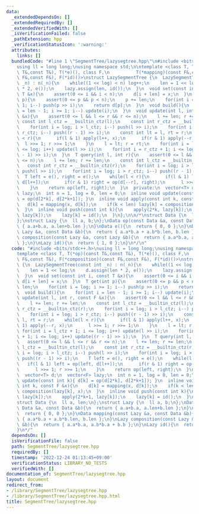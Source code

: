 ```yaml
---
data:
  _extendedDependsOn: []
  _extendedRequiredBy: []
  _extendedVerifiedWith: []
  _isVerificationFailed: false
  _pathExtension: hpp
  _verificationStatusIcon: ':warning:'
  attributes:
    links: []
  bundledCode: "#line 1 \"SegmentTree/lazysegtree.hpp\"\n#include <bits/stdc++.h>\n\
    using ll = long long;\nusing namespace std;\n\ntemplate <class T, T(*op)(const\
    \ T&,const T&), T(*e)(), class F,\n          T(*mapping)(const F&,const T&), F(*composition)(const\
    \ F&,const F&), F(*id)()>\nstruct LazySegmentTree {\n  LazySegmentTree(const int\
    \ _n) : n(_n){\n    while((1 << log) < n) log++;\n    len = 1 << log;\n    d.assign(len\
    \ * 2, e());\n    lazy.assign(len, id());\n  }\n  void set(const int i, const\
    \ T &x){\n    assert(0 <= i && i < n);\n    d[i + len] = x;\n  }\n  T get(int\
    \ p){\n    assert(0 <= p && p < n);\n    p += len;\n    for(int i = log; i >=\
    \ 1; i--) push(p >> i);\n    return d[p];\n  }\n  void build(){\n    for(int i\
    \ = len - 1; i >= 1; i--) update(i);\n  }\n  void update(int l, int r, const F\
    \ &x){\n    assert(0 <= l && l <= r && r <= n);\n    l += len; r += len;\n   \
    \ const int l_ctz = __builtin_ctz(l);\n    const int r_ctz = __builtin_ctz(r);\n\
    \    for(int i = log; i > l_ctz; i--) push(l >> i);\n    for(int i = log; i >\
    \ r_ctz; i--) push((r - 1) >> i);\n    const int lt = l, rt = r;\n    while(l\
    \ < r){\n      if(l & 1) apply(l++, x);\n      if(r & 1) apply(--r, x);\n    \
    \  l >>= 1; r >>= 1;\n    }\n    l = lt; r = rt;\n    for(int i = l_ctz + 1; i\
    \ <= log; i++) update(l >> i);\n    for(int i = r_ctz + 1; i <= log; i++) update((r\
    \ - 1) >> i);\n  }\n  T query(int l, int r){\n    assert(0 <= l && l <= r && r\
    \ <= n);\n    l += len; r += len;\n    const int l_ctz = __builtin_ctz(l);\n \
    \   const int r_ctz = __builtin_ctz(r);\n    for(int i = log; i > l_ctz; i--)\
    \ push(l >> i);\n    for(int i = log; i > r_ctz; i--) push((r - 1) >> i);\n  \
    \  T left = e(), right = e();\n    while(l < r){\n      if(l & 1) left = op(left,\
    \ d[l++]);\n      if(r & 1) right = op(d[--r], right);\n      l >>= 1; r >>= 1;\n\
    \    }\n    return op(left, right);\n  }\n  private:\n  vector<T> d;\n  vector<F>\
    \ lazy;\n  int n = 1, log = 0, len = 0;\n  inline void update(const int k){ d[k]\
    \ = op(d[2*k], d[2*k+1]); }\n  inline void apply(const int k, const F &x){\n \
    \   d[k] = mapping(x, d[k]);\n    if(k < len) lazy[k] = composition(lazy[k], x);\n\
    \  }\n  inline void push(const int k){\n    apply(2*k, lazy[k]);\n    apply(2*k+1,\
    \ lazy[k]);\n    lazy[k] = id();\n  }\n};\n\n/*\nstruct Data {\n  ll a, len;\n\
    };\nstruct Lazy {\n  ll a, b;\n};\nData op(const Data &a, const Data &b){\n  return\
    \ { a.a+b.a, a.len+b.len };\n}\nData e(){\n  return { 0, 0 };\n}\nData mapping(const\
    \ Lazy &a, const Data &b){\n  return { a.a*b.a + a.b*b.len, b.len };\n}\nLazy\
    \ composition(const Lazy &a, const Lazy &b){\n  return { a.a*b.a, a.b*b.a + b.b\
    \ };\n}\nLazy id(){\n  return { 1, 0 };\n}\n*/\n"
  code: "#include <bits/stdc++.h>\nusing ll = long long;\nusing namespace std;\n\n\
    template <class T, T(*op)(const T&,const T&), T(*e)(), class F,\n          T(*mapping)(const\
    \ F&,const T&), F(*composition)(const F&,const F&), F(*id)()>\nstruct LazySegmentTree\
    \ {\n  LazySegmentTree(const int _n) : n(_n){\n    while((1 << log) < n) log++;\n\
    \    len = 1 << log;\n    d.assign(len * 2, e());\n    lazy.assign(len, id());\n\
    \  }\n  void set(const int i, const T &x){\n    assert(0 <= i && i < n);\n   \
    \ d[i + len] = x;\n  }\n  T get(int p){\n    assert(0 <= p && p < n);\n    p +=\
    \ len;\n    for(int i = log; i >= 1; i--) push(p >> i);\n    return d[p];\n  }\n\
    \  void build(){\n    for(int i = len - 1; i >= 1; i--) update(i);\n  }\n  void\
    \ update(int l, int r, const F &x){\n    assert(0 <= l && l <= r && r <= n);\n\
    \    l += len; r += len;\n    const int l_ctz = __builtin_ctz(l);\n    const int\
    \ r_ctz = __builtin_ctz(r);\n    for(int i = log; i > l_ctz; i--) push(l >> i);\n\
    \    for(int i = log; i > r_ctz; i--) push((r - 1) >> i);\n    const int lt =\
    \ l, rt = r;\n    while(l < r){\n      if(l & 1) apply(l++, x);\n      if(r &\
    \ 1) apply(--r, x);\n      l >>= 1; r >>= 1;\n    }\n    l = lt; r = rt;\n   \
    \ for(int i = l_ctz + 1; i <= log; i++) update(l >> i);\n    for(int i = r_ctz\
    \ + 1; i <= log; i++) update((r - 1) >> i);\n  }\n  T query(int l, int r){\n \
    \   assert(0 <= l && l <= r && r <= n);\n    l += len; r += len;\n    const int\
    \ l_ctz = __builtin_ctz(l);\n    const int r_ctz = __builtin_ctz(r);\n    for(int\
    \ i = log; i > l_ctz; i--) push(l >> i);\n    for(int i = log; i > r_ctz; i--)\
    \ push((r - 1) >> i);\n    T left = e(), right = e();\n    while(l < r){\n   \
    \   if(l & 1) left = op(left, d[l++]);\n      if(r & 1) right = op(d[--r], right);\n\
    \      l >>= 1; r >>= 1;\n    }\n    return op(left, right);\n  }\n  private:\n\
    \  vector<T> d;\n  vector<F> lazy;\n  int n = 1, log = 0, len = 0;\n  inline void\
    \ update(const int k){ d[k] = op(d[2*k], d[2*k+1]); }\n  inline void apply(const\
    \ int k, const F &x){\n    d[k] = mapping(x, d[k]);\n    if(k < len) lazy[k] =\
    \ composition(lazy[k], x);\n  }\n  inline void push(const int k){\n    apply(2*k,\
    \ lazy[k]);\n    apply(2*k+1, lazy[k]);\n    lazy[k] = id();\n  }\n};\n\n/*\n\
    struct Data {\n  ll a, len;\n};\nstruct Lazy {\n  ll a, b;\n};\nData op(const\
    \ Data &a, const Data &b){\n  return { a.a+b.a, a.len+b.len };\n}\nData e(){\n\
    \  return { 0, 0 };\n}\nData mapping(const Lazy &a, const Data &b){\n  return\
    \ { a.a*b.a + a.b*b.len, b.len };\n}\nLazy composition(const Lazy &a, const Lazy\
    \ &b){\n  return { a.a*b.a, a.b*b.a + b.b };\n}\nLazy id(){\n  return { 1, 0 };\n\
    }\n*/"
  dependsOn: []
  isVerificationFile: false
  path: SegmentTree/lazysegtree.hpp
  requiredBy: []
  timestamp: '2022-12-24 01:13:45+09:00'
  verificationStatus: LIBRARY_NO_TESTS
  verifiedWith: []
documentation_of: SegmentTree/lazysegtree.hpp
layout: document
redirect_from:
- /library/SegmentTree/lazysegtree.hpp
- /library/SegmentTree/lazysegtree.hpp.html
title: SegmentTree/lazysegtree.hpp
---
```


